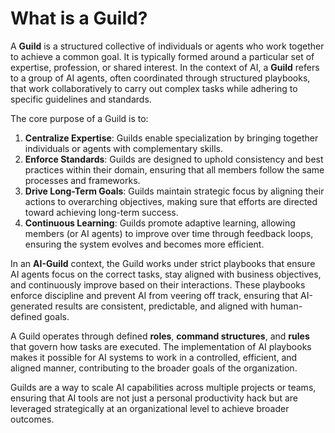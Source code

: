 

# What is a Guild?

A **Guild** is a structured collective of individuals or agents who work together to achieve a common goal. It is typically formed around a particular set of expertise, profession, or shared interest. In the context of AI, a **Guild** refers to a group of AI agents, often coordinated through structured playbooks, that work collaboratively to carry out complex tasks while adhering to specific guidelines and standards.

The core purpose of a Guild is to:

1. **Centralize Expertise**: Guilds enable specialization by bringing together individuals or agents with complementary skills.
2. **Enforce Standards**: Guilds are designed to uphold consistency and best practices within their domain, ensuring that all members follow the same processes and frameworks.
3. **Drive Long-Term Goals**: Guilds maintain strategic focus by aligning their actions to overarching objectives, making sure that efforts are directed toward achieving long-term success.
4. **Continuous Learning**: Guilds promote adaptive learning, allowing members (or AI agents) to improve over time through feedback loops, ensuring the system evolves and becomes more efficient.

In an **AI-Guild** context, the Guild works under strict playbooks that ensure AI agents focus on the correct tasks, stay aligned with business objectives, and continuously improve based on their interactions. These playbooks enforce discipline and prevent AI from veering off track, ensuring that AI-generated results are consistent, predictable, and aligned with human-defined goals.

A Guild operates through defined **roles**, **command structures**, and **rules** that govern how tasks are executed. The implementation of AI playbooks makes it possible for AI systems to work in a controlled, efficient, and aligned manner, contributing to the broader goals of the organization.

Guilds are a way to scale AI capabilities across multiple projects or teams, ensuring that AI tools are not just a personal productivity hack but are leveraged strategically at an organizational level to achieve broader outcomes.
